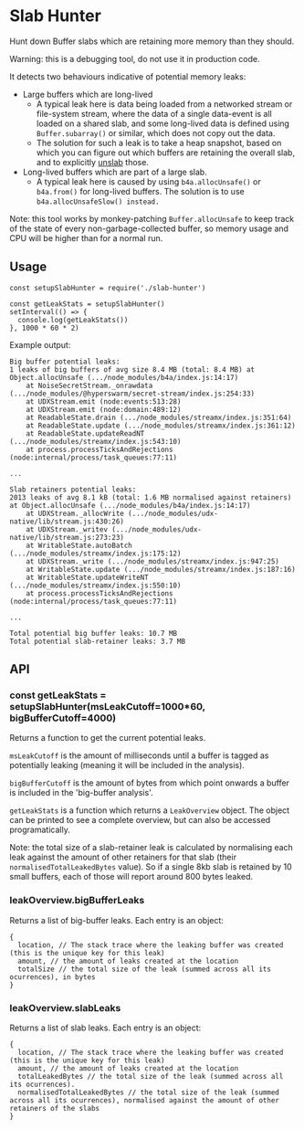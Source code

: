 # Slab Hunter

Hunt down Buffer slabs which are retaining more memory than they should.

Warning: this is a debugging tool, do not use it in production code.

It detects two behaviours indicative of potential memory leaks:
- Large buffers which are long-lived
    - A typical leak here is data being loaded from a networked stream or file-system stream, where the data of a single data-event is all loaded on a shared slab, and some long-lived data is defined using `Buffer.subarray()` or similar, which does not copy out the data.
  - The solution for such a leak is to take a heap snapshot, based on which you can figure out which buffers are retaining the overall slab, and to explicitly [unslab](https://github.com/holepunchto/unslab) those.
- Long-lived buffers which are part of a large slab.
    - A typical leak here is caused by using `b4a.allocUnsafe()` or `b4a.from()` for long-lived buffers. The solution is to use `b4a.allocUnsafeSlow() instead.`

Note: this tool works by monkey-patching `Buffer.allocUnsafe` to keep track of the state of every non-garbage-collected buffer, so memory usage and CPU will be higher than for a normal run.

## Usage

```
const setupSlabHunter = require('./slab-hunter')

const getLeakStats = setupSlabHunter()
setInterval(() => {
  console.log(getLeakStats())
}, 1000 * 60 * 2)
```

Example output:

```
Big buffer potential leaks:
1 leaks of big buffers of avg size 8.4 MB (total: 8.4 MB) at Object.allocUnsafe (.../node_modules/b4a/index.js:14:17)
    at NoiseSecretStream._onrawdata (.../node_modules/@hyperswarm/secret-stream/index.js:254:33)
    at UDXStream.emit (node:events:513:28)
    at UDXStream.emit (node:domain:489:12)
    at ReadableState.drain (.../node_modules/streamx/index.js:351:64)
    at ReadableState.update (.../node_modules/streamx/index.js:361:12)
    at ReadableState.updateReadNT (.../node_modules/streamx/index.js:543:10)
    at process.processTicksAndRejections (node:internal/process/task_queues:77:11)

...

Slab retainers potential leaks:
2013 leaks of avg 8.1 kB (total: 1.6 MB normalised against retainers) at Object.allocUnsafe (.../node_modules/b4a/index.js:14:17)
    at UDXStream._allocWrite (.../node_modules/udx-native/lib/stream.js:430:26)
    at UDXStream._writev (.../node_modules/udx-native/lib/stream.js:273:23)
    at WritableState.autoBatch (.../node_modules/streamx/index.js:175:12)
    at UDXStream._write (.../node_modules/streamx/index.js:947:25)
    at WritableState.update (.../node_modules/streamx/index.js:187:16)
    at WritableState.updateWriteNT (.../node_modules/streamx/index.js:550:10)
    at process.processTicksAndRejections (node:internal/process/task_queues:77:11)

...

Total potential big buffer leaks: 10.7 MB
Total potential slab-retainer leaks: 3.7 MB

```

## API

### const getLeakStats = setupSlabHunter(msLeakCutoff=1000*60, bigBufferCutoff=4000)

Returns a function to get the current potential leaks.

`msLeakCutoff` is the amount of milliseconds until a buffer is tagged as potentially leaking (meaning it will be included in the analysis).

`bigBufferCutoff` is the amount of bytes from which point onwards a buffer is included in the 'big-buffer analysis'.

`getLeakStats` is a function which returns a `LeakOverview` object. The object can be printed to see a complete overview, but can also be accessed programatically.

Note: the total size of a slab-retainer leak is calculated by normalising each leak against the amount of other retainers for that slab (their `normalisedTotalLeakedBytes` value). So if a single 8kb slab is retained by 10 small buffers, each of those will report around 800 bytes leaked.

### leakOverview.bigBufferLeaks

Returns a list of big-buffer leaks. Each entry is an object:
```
{
  location, // The stack trace where the leaking buffer was created (this is the unique key for this leak)
  amount, // the amount of leaks created at the location
  totalSize // the total size of the leak (summed across all its ocurrences), in bytes
}
```

### leakOverview.slabLeaks

Returns a list of slab leaks. Each entry is an object:

```
{
  location, // The stack trace where the leaking buffer was created (this is the unique key for this leak)
  amount, // the amount of leaks created at the location
  totalLeakedBytes // the total size of the leak (summed across all its ocurrences).
  normalisedTotalLeakedBytes // the total size of the leak (summed across all its ocurrences), normalised against the amount of other retainers of the slabs
}
```
